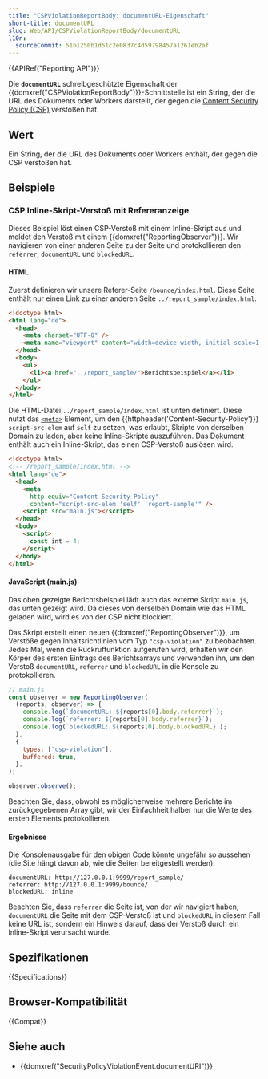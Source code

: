 ```yaml
---
title: "CSPViolationReportBody: documentURL-Eigenschaft"
short-title: documentURL
slug: Web/API/CSPViolationReportBody/documentURL
l10n:
  sourceCommit: 51b1250b1d51c2e0837c4d59798457a1261eb2af
---
```


{{APIRef("Reporting API")}}

Die **`documentURL`** schreibgeschützte Eigenschaft der {{domxref("CSPViolationReportBody")}}-Schnittstelle ist ein String, der die URL des Dokuments oder Workers darstellt, der gegen die [Content Security Policy (CSP)](/de/docs/Web/HTTP/CSP) verstoßen hat.

## Wert

Ein String, der die URL des Dokuments oder Workers enthält, der gegen die CSP verstoßen hat.

## Beispiele

### CSP Inline-Skript-Verstoß mit Refereranzeige

Dieses Beispiel löst einen CSP-Verstoß mit einem Inline-Skript aus und meldet den Verstoß mit einem {{domxref("ReportingObserver")}}.
Wir navigieren von einer anderen Seite zu der Seite und protokollieren den `referrer`, `documentURL` und `blockedURL`.

#### HTML

Zuerst definieren wir unsere Referer-Seite `/bounce/index.html`.
Diese Seite enthält nur einen Link zu einer anderen Seite `../report_sample/index.html`.

```html
<!doctype html>
<html lang="de">
  <head>
    <meta charset="UTF-8" />
    <meta name="viewport" content="width=device-width, initial-scale=1.0" />
  </head>
  <body>
    <ul>
      <li><a href="../report_sample/">Berichtsbeispiel</a></li>
    </ul>
  </body>
</html>
```

Die HTML-Datei `../report_sample/index.html` ist unten definiert.
Diese nutzt das [`<meta>`](/de/docs/Web/HTML/Element/meta) Element, um den {{httpheader('Content-Security-Policy')}} `script-src-elem` auf `self` zu setzen, was erlaubt, Skripte von derselben Domain zu laden, aber keine Inline-Skripte auszuführen.
Das Dokument enthält auch ein Inline-Skript, das einen CSP-Verstoß auslösen wird.

```html
<!doctype html>
<!-- /report_sample/index.html -->
<html lang="de">
  <head>
    <meta
      http-equiv="Content-Security-Policy"
      content="script-src-elem 'self' 'report-sample'" />
    <script src="main.js"></script>
  </head>
  <body>
    <script>
      const int = 4;
    </script>
  </body>
</html>
```

#### JavaScript (main.js)

Das oben gezeigte Berichtsbeispiel lädt auch das externe Skript `main.js`, das unten gezeigt wird.
Da dieses von derselben Domain wie das HTML geladen wird, wird es von der CSP nicht blockiert.

Das Skript erstellt einen neuen {{domxref("ReportingObserver")}}, um Verstöße gegen Inhaltsrichtlinien vom Typ `"csp-violation"` zu beobachten.
Jedes Mal, wenn die Rückruffunktion aufgerufen wird, erhalten wir den Körper des ersten Eintrags des Berichtsarrays und verwenden ihn, um den Verstoß `documentURL`, `referrer` und `blockedURL` in die Konsole zu protokollieren.

```js
// main.js
const observer = new ReportingObserver(
  (reports, observer) => {
    console.log(`documentURL: ${reports[0].body.referrer}`);
    console.log(`referrer: ${reports[0].body.referrer}`);
    console.log(`blockedURL: ${reports[0].body.blockedURL}`);
  },
  {
    types: ["csp-violation"],
    buffered: true,
  },
);

observer.observe();
```

Beachten Sie, dass, obwohl es möglicherweise mehrere Berichte im zurückgegebenen Array gibt, wir der Einfachheit halber nur die Werte des ersten Elements protokollieren.

#### Ergebnisse

Die Konsolenausgabe für den obigen Code könnte ungefähr so aussehen (die Site hängt davon ab, wie die Seiten bereitgestellt werden):

```plain
documentURL: http://127.0.0.1:9999/report_sample/
referrer: http://127.0.0.1:9999/bounce/
blockedURL: inline
```

Beachten Sie, dass `referrer` die Seite ist, von der wir navigiert haben, `documentURL` die Seite mit dem CSP-Verstoß ist und `blockedURL` in diesem Fall keine URL ist, sondern ein Hinweis darauf, dass der Verstoß durch ein Inline-Skript verursacht wurde.

## Spezifikationen

{{Specifications}}

## Browser-Kompatibilität

{{Compat}}

## Siehe auch

- {{domxref("SecurityPolicyViolationEvent.documentURI")}}
